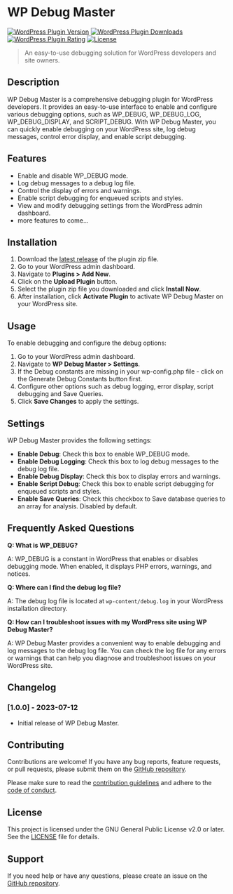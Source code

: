 # WP Debug Master

[![WordPress Plugin Version](https://img.shields.io/wordpress/plugin/v/wp-debug-master.svg)](https://wordpress.org/plugins/debug-master/)
[![WordPress Plugin Downloads](https://img.shields.io/wordpress/plugin/dt/wp-debug-master.svg)](https://wordpress.org/plugins/debug-master/)
[![WordPress Plugin Rating](https://img.shields.io/wordpress/plugin/r/wp-debug-master.svg)](https://wordpress.org/plugins/debug-master/)
[![License](https://img.shields.io/github/license/anatoliiskidkin/wp-debug-master.svg)](https://github.com/anatoliiskidkin/wp-debug-master/blob/master/LICENSE)

> An easy-to-use debugging solution for WordPress developers and site owners.

## Description

WP Debug Master is a comprehensive debugging plugin for WordPress developers. It provides an easy-to-use interface to enable and configure various debugging options, such as WP_DEBUG, WP_DEBUG_LOG, WP_DEBUG_DISPLAY, and SCRIPT_DEBUG. With WP Debug Master, you can quickly enable debugging on your WordPress site, log debug messages, control error display, and enable script debugging.

## Features

- Enable and disable WP_DEBUG mode.
- Log debug messages to a debug log file.
- Control the display of errors and warnings.
- Enable script debugging for enqueued scripts and styles.
- View and modify debugging settings from the WordPress admin dashboard.
- more features to come...

## Installation

1. Download the [latest release](https://github.com/anatoliiskidkin/wp-debug-master/releases/latest) of the plugin zip file.
2. Go to your WordPress admin dashboard.
3. Navigate to **Plugins > Add New**.
4. Click on the **Upload Plugin** button.
5. Select the plugin zip file you downloaded and click **Install Now**.
6. After installation, click **Activate Plugin** to activate WP Debug Master on your WordPress site.

## Usage

To enable debugging and configure the debug options:

1. Go to your WordPress admin dashboard.
2. Navigate to **WP Debug Master > Settings**.
3. If the Debug constants are missing in your wp-config.php file - click on the Generate Debug Constants button first.
4. Configure other options such as debug logging, error display, script debugging and Save Queries.
5. Click **Save Changes** to apply the settings.

## Settings

WP Debug Master provides the following settings:

- **Enable Debug**: Check this box to enable WP_DEBUG mode.
- **Enable Debug Logging**: Check this box to log debug messages to the debug log file.
- **Enable Debug Display**: Check this box to display errors and warnings.
- **Enable Script Debug**: Check this box to enable script debugging for enqueued scripts and styles.
- **Enable Save Queries**: Check this checkbox to Save database queries to an array for analysis. Disabled by default.

## Frequently Asked Questions

**Q: What is WP_DEBUG?**

A: WP_DEBUG is a constant in WordPress that enables or disables debugging mode. When enabled, it displays PHP errors, warnings, and notices.

**Q: Where can I find the debug log file?**

A: The debug log file is located at `wp-content/debug.log` in your WordPress installation directory.

**Q: How can I troubleshoot issues with my WordPress site using WP Debug Master?**

A: WP Debug Master provides a convenient way to enable debugging and log messages to the debug log file. You can check the log file for any errors or warnings that can help you diagnose and troubleshoot issues on your WordPress site.

## Changelog

### [1.0.0] - 2023-07-12
- Initial release of WP Debug Master.


## Contributing

Contributions are welcome! If you have any bug reports, feature requests, or pull requests, please submit them on the [GitHub repository](https://github.com/anatoliiskidkin/wp-debug-master).

Please make sure to read the [contribution guidelines](CONTRIBUTING.md) and adhere to the [code of conduct](CODE_OF_CONDUCT.md).

## License

This project is licensed under the GNU General Public License v2.0 or later. See the [LICENSE](LICENSE) file for details.

## Support

If you need help or have any questions, please create an issue on the [GitHub repository](https://github.com/anatoliiskidkin/wp-debug-master/issues).
